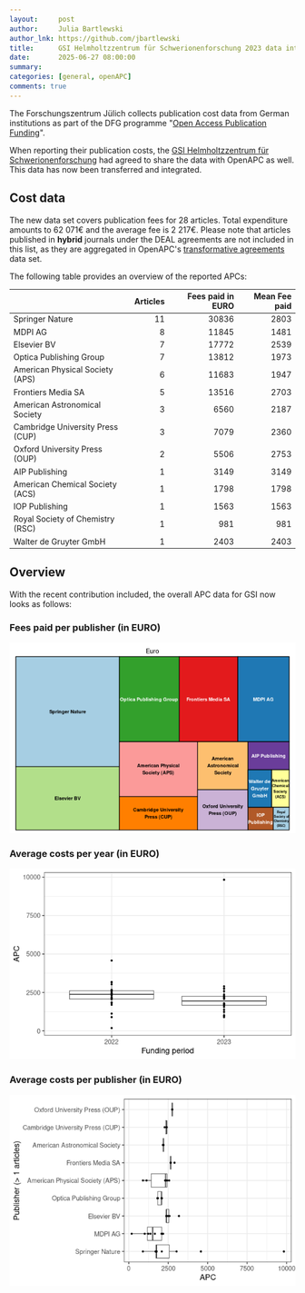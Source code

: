 ```yaml
---
layout:     post
author:     Julia Bartlewski
author_lnk: https://github.com/jbartlewski
title:      GSI Helmholtzzentrum für Schwerionenforschung 2023 data integrated
date:       2025-06-27 08:00:00
summary:    
categories: [general, openAPC]
comments: true
---
```





The Forschungszentrum Jülich collects publication cost data from German institutions as part of the DFG programme "[Open Access Publication Funding](https://www.fz-juelich.de/en/zb/open-science/open-access/monitoring-dfg-oa-publication-funding)".

When reporting their publication costs, the [GSI Helmholtzzentrum für Schwerionenforschung](https://www.gsi.de/en/start/news) had agreed to share the data with OpenAPC as well. This data has now been transferred and integrated.


## Cost data



The new data set covers publication fees for 28 articles. Total expenditure amounts to 62 071€ and the average fee is 2 217€. Please note that articles published in **hybrid** journals under the DEAL agreements are not included in this list, as they are aggregated in OpenAPC's [transformative agreements](https://github.com/OpenAPC/openapc-de/tree/master/data/transformative_agreements) data set.

The following table provides an overview of the reported APCs:



|                                 | Articles| Fees paid in EURO| Mean Fee paid|
|:--------------------------------|--------:|-----------------:|-------------:|
|Springer Nature                  |       11|             30836|          2803|
|MDPI AG                          |        8|             11845|          1481|
|Elsevier BV                      |        7|             17772|          2539|
|Optica Publishing Group          |        7|             13812|          1973|
|American Physical Society (APS)  |        6|             11683|          1947|
|Frontiers Media SA               |        5|             13516|          2703|
|American Astronomical Society    |        3|              6560|          2187|
|Cambridge University Press (CUP) |        3|              7079|          2360|
|Oxford University Press (OUP)    |        2|              5506|          2753|
|AIP Publishing                   |        1|              3149|          3149|
|American Chemical Society (ACS)  |        1|              1798|          1798|
|IOP Publishing                   |        1|              1563|          1563|
|Royal Society of Chemistry (RSC) |        1|               981|           981|
|Walter de Gruyter GmbH           |        1|              2403|          2403|



## Overview

With the recent contribution included, the overall APC data for GSI now looks as follows:

### Fees paid per publisher (in EURO)

![plot of chunk tree_gsi_2025_06_27_full](/figure/tree_gsi_2025_06_27_full-1.png)

###  Average costs per year (in EURO)

![plot of chunk box_gsi_2025_06_27_year_full](/figure/box_gsi_2025_06_27_year_full-1.png)

###  Average costs per publisher (in EURO)

![plot of chunk box_gsi_2025_06_27_publisher_full](/figure/box_gsi_2025_06_27_publisher_full-1.png)
